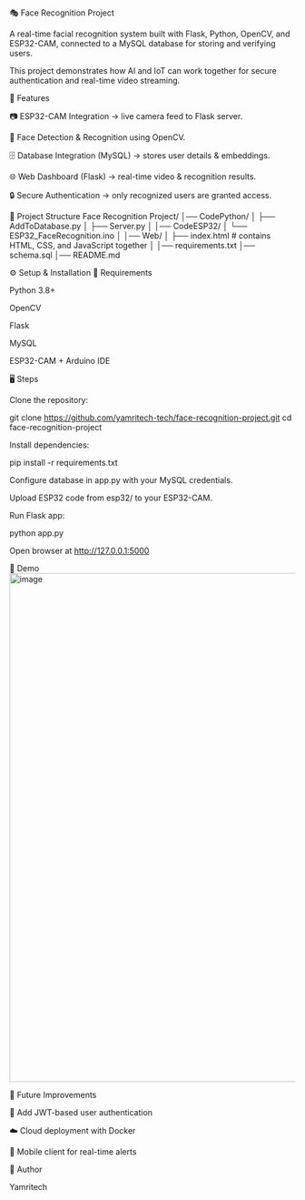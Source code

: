 🎭 Face Recognition Project

A real-time facial recognition system built with Flask, Python, OpenCV, and ESP32-CAM, connected to a MySQL database for storing and verifying users.

This project demonstrates how AI and IoT can work together for secure authentication and real-time video streaming.

🚀 Features

📷 ESP32-CAM Integration → live camera feed to Flask server.

🧠 Face Detection & Recognition using OpenCV.

🗄️ Database Integration (MySQL) → stores user details & embeddings.

🌐 Web Dashboard (Flask) → real-time video & recognition results.

🔒 Secure Authentication → only recognized users are granted access.

📂 Project Structure
 Face Recognition Project/ 
 │── CodePython/ 
 │
 ├── AddToDatabase.py
 │
 ├── Server.py 
 │
 │── CodeESP32/ 
 │ └── ESP32_FaceRecognition.ino 
 │ │── Web/ │
 ├── index.html # contains HTML, CSS, and JavaScript together
 │ 
 │── requirements.txt
 │── schema.sql
 │── README.md

⚙️ Setup & Installation
🔧 Requirements

Python 3.8+

OpenCV

Flask

MySQL

ESP32-CAM + Arduino IDE

🖥️ Steps

Clone the repository:

git clone https://github.com/yamritech-tech/face-recognition-project.git
cd face-recognition-project


Install dependencies:

pip install -r requirements.txt


Configure database in app.py with your MySQL credentials.

Upload ESP32 code from esp32/ to your ESP32-CAM.

Run Flask app:

python app.py


Open browser at http://127.0.0.1:5000

🎥 Demo
 <img width="1776" height="895" alt="image" src="https://github.com/user-attachments/assets/f6daebf6-c251-4499-8258-6709ce837323" />

📌 Future Improvements

🔑 Add JWT-based user authentication

☁️ Cloud deployment with Docker

📱 Mobile client for real-time alerts

👤 Author

Yamritech
